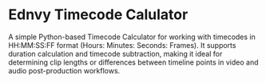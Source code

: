 # Ednvy Timecode Calulator
A simple Python-based Timecode Calculator for working with timecodes in HH:MM:SS:FF format (Hours: Minutes: Seconds: Frames). It supports duration calculation and timecode subtraction, making it ideal for determining clip lengths or differences between timeline points in video and audio post-production workflows.
